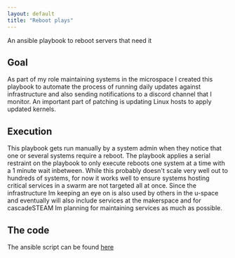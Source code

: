 ```yaml
---
layout: default
title: "Reboot plays"
---
```


An ansible playbook to reboot servers that need it

<!--more-->

## Goal

As part of my role maintaining systems in the microspace I created this playbook to automate the process of running daily updates against infrastructure and also sending notifications to a discord channel that I monitor. An important part of patching is updating Linux hosts to apply updated kernels.

## Execution

This playbook gets run manually by a system admin when they notice that one or several systems require a reboot. The playbook applies a serial restraint on the playbook to only execute reboots one system at a time with a 1 minute wait inbetween. While this probably doesn't scale very well out to hundreds of systems, for now it works well to ensure systems hosting critical services in a swarm are not targeted all at once. Since the infrastructure Im keeping an eye on is also used by others in the u-space and eventually will also include services at the makerspace and for cascadeSTEAM Im planning for maintaining services as much as possible.

## The code

The ansible script can be found [here](https://github.com/kmatthews123/ansible/blob/main/Micro-Space/Playbooks/play-reboot-serial.yaml)